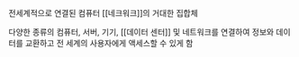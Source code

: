 전세계적으로 연결된 컴퓨터 [[네크워크]]의 거대한 집합체

다양한 종류의 컴퓨터, 서버, 기기, [[데이터 센터]] 및 네트워크를 연결하여 정보와 데이터를 교환하고 전 세계의 사용자에게 액세스할 수 있게 함